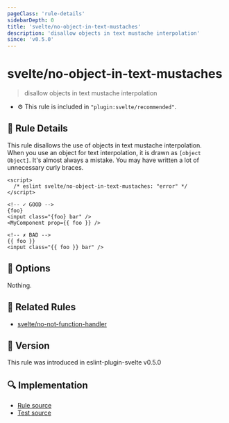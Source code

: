 ```yaml
---
pageClass: 'rule-details'
sidebarDepth: 0
title: 'svelte/no-object-in-text-mustaches'
description: 'disallow objects in text mustache interpolation'
since: 'v0.5.0'
---
```


# svelte/no-object-in-text-mustaches

> disallow objects in text mustache interpolation

- :gear: This rule is included in `"plugin:svelte/recommended"`.

## :book: Rule Details

This rule disallows the use of objects in text mustache interpolation.  
When you use an object for text interpolation, it is drawn as `[object Object]`. It's almost always a mistake. You may have written a lot of unnecessary curly braces.

<ESLintCodeBlock>

<!--eslint-skip-->

```svelte
<script>
  /* eslint svelte/no-object-in-text-mustaches: "error" */
</script>

<!-- ✓ GOOD -->
{foo}
<input class="{foo} bar" />
<MyComponent prop={{ foo }} />

<!-- ✗ BAD -->
{{ foo }}
<input class="{{ foo }} bar" />
```

</ESLintCodeBlock>

## :wrench: Options

Nothing.

## :couple: Related Rules

- [svelte/no-not-function-handler]

[svelte/no-not-function-handler]: ./no-not-function-handler.md

## :rocket: Version

This rule was introduced in eslint-plugin-svelte v0.5.0

## :mag: Implementation

- [Rule source](https://github.com/sveltejs/eslint-plugin-svelte/blob/main/packages/eslint-plugin-svelte/src/rules/no-object-in-text-mustaches.ts)
- [Test source](https://github.com/sveltejs/eslint-plugin-svelte/blob/main/packages/eslint-plugin-svelte/tests/src/rules/no-object-in-text-mustaches.ts)
